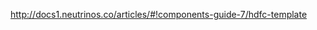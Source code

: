 <a href="http://docs1.neutrinos.co/articles/#!components-guide-7/hdfc-template" target="_blank">http://docs1.neutrinos.co/articles/#!components-guide-7/hdfc-template</a>

